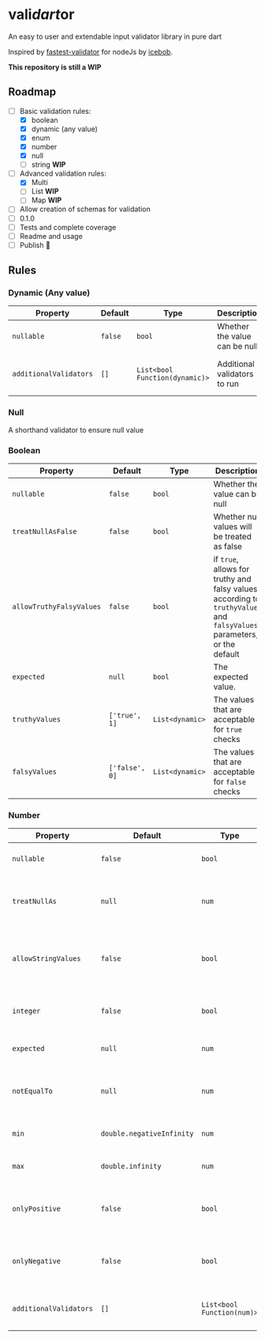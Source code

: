 # vali*dart*or

An easy to user and extendable input validator library in pure dart

Inspired by [fastest-validator](https://github.com/icebob/fastest-validator) for nodeJs by [icebob](https://github.com/icebob).

**This repository is still a WIP**

## Roadmap

- [ ] Basic validation rules:
  - [x] boolean
  - [x] dynamic (any value)
  - [x] enum
  - [x] number
  - [x] null
  - [ ] string **WIP**
- [ ] Advanced validation rules:
  - [x] Multi
  - [ ] List **WIP**
  - [ ] Map **WIP**
- [ ] Allow creation of schemas for validation
- [ ] 0.1.0
- [ ] Tests and complete coverage
- [ ] Readme and usage
- [ ] Publish 🎉

## Rules

### Dynamic (Any value)

| Property               | Default | Type                           | Description                   | Sanitizer                                |
| ---------------------- | ------- | ------------------------------ | ----------------------------- | ---------------------------------------- |
| `nullable`             | `false` | `bool`                         | Whether the value can be null | ❌                                       |
| `additionalValidators` | `[]`    | `List<bool Function(dynamic)>` | Additional validators to run  | ❌/✅ (Depending on your implementation) |

### Null

A shorthand validator to ensure null value

### Boolean

| Property                 | Default        | Type            | Description                                                                                                            | Sanitizer                          |
| ------------------------ | -------------- | --------------- | ---------------------------------------------------------------------------------------------------------------------- | ---------------------------------- |
| `nullable`               | `false`        | `bool`          | Whether the value can be null                                                                                          | ❌                                 |
| `treatNullAsFalse`       | `false`        | `bool`          | Whether null values will be treated as false                                                                           | ✅                                 |
| `allowTruthyFalsyValues` | `false`        | `bool`          | if `true`, allows for truthy and falsy values according to `truthyValues` and `falsyValues` parameters, or the default | ✅                                 |
| `expected`               | `null`         | `bool`          | The expected value.                                                                                                    | ❌                                 |
| `truthyValues`           | `['true', 1]`  | `List<dynamic>` | The values that are acceptable for `true` checks                                                                       | ✅ (With `allowTruthyFalsyValues`) |
| `falsyValues`            | `['false', 0]` | `List<dynamic>` | The values that are acceptable for `false` checks                                                                      | ✅ (With `allowTruthyFalsyValues`) |

### Number

| Property               | Default                   | Type                       | Description                                                         | Sanitizer                                |
| ---------------------- | ------------------------- | -------------------------- | ------------------------------------------------------------------- | ---------------------------------------- |
| `nullable`             | `false`                   | `bool`                     | Whether the value can be null                                       | ❌                                       |
| `treatNullAs`          | `null`                    | `num`                      | What should be returned if there is a null value                    | ✅                                       |
| `allowStringValues`    | `false`                   | `bool`                     | if `true`, allows for numbers as strings and will try to parse them | ✅                                       |
| `integer`              | `false`                   | `bool`                     | Whether number must be an integer                                   | ❌                                       |
| `expected`             | `null`                    | `num`                      | The expected value.                                                 | ❌                                       |
| `notEqualTo`           | `null`                    | `num`                      | The expected value should not be.                                   | ❌                                       |
| `min`                  | `double.negativeInfinity` | `num`                      | The value must be >= min.                                           | ❌                                       |
| `max`                  | `double.infinity`         | `num`                      | The value must be <= max.                                           | ❌                                       |
| `onlyPositive`         | `false`                   | `bool`                     | Whether number must be positive (or 0)                              | ❌                                       |
| `onlyNegative`         | `false`                   | `bool`                     | Whether number must be negative (or 0)                              | ❌                                       |
| `additionalValidators` | `[]`                      | `List<bool Function(num)>` | Additional validators to run                                        | ❌/✅ (Depending on your implementation) |
